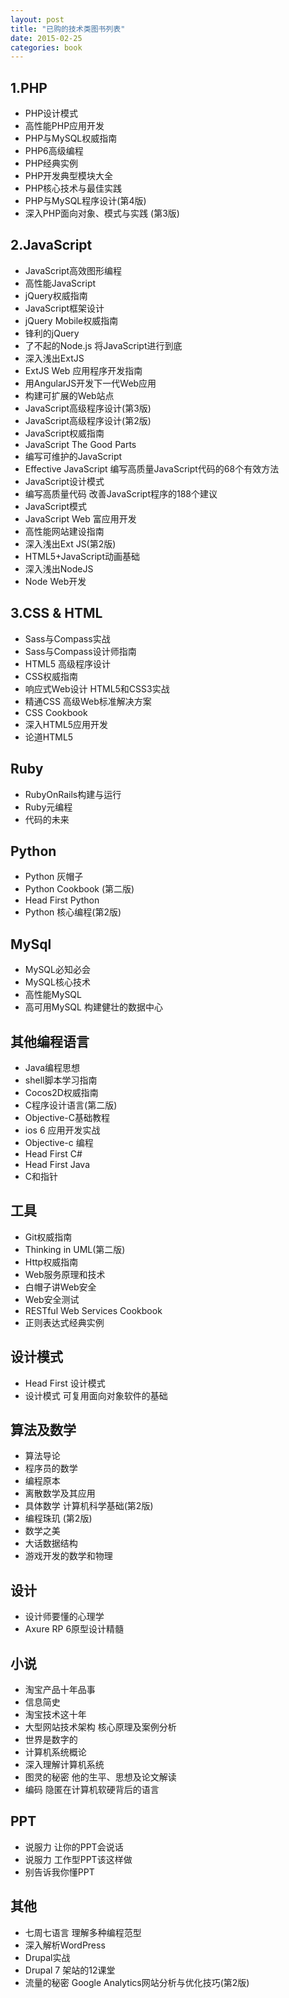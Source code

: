 ```yaml
---
layout: post
title: "已购的技术类图书列表"
date: 2015-02-25
categories: book
---
```


1.PHP
--------
* PHP设计模式
* 高性能PHP应用开发
* PHP与MySQL权威指南
* PHP6高级编程
* PHP经典实例
* PHP开发典型模块大全
* PHP核心技术与最佳实践
* PHP与MySQL程序设计(第4版) 
* 深入PHP面向对象、模式与实践 (第3版) 

2.JavaScript
--------
* JavaScript高效图形编程
* 高性能JavaScript
* jQuery权威指南
* JavaScript框架设计
* jQuery Mobile权威指南
* 锋利的jQuery
* 了不起的Node.js 将JavaScript进行到底
* 深入浅出ExtJS 
* ExtJS Web 应用程序开发指南
* 用AngularJS开发下一代Web应用
* 构建可扩展的Web站点 
* JavaScript高级程序设计(第3版)
* JavaScript高级程序设计(第2版)
* JavaScript权威指南
* JavaScript The Good Parts
* 编写可维护的JavaScript 
* Effective JavaScript 编写高质量JavaScript代码的68个有效方法 
* JavaScript设计模式
* 编写高质量代码 改善JavaScript程序的188个建议 
* JavaScript模式
* JavaScript Web 富应用开发
* 高性能网站建设指南
* 深入浅出Ext JS(第2版)
* HTML5+JavaScript动画基础
* 深入浅出NodeJS 
* Node Web开发

3.CSS & HTML
-------
* Sass与Compass实战
* Sass与Compass设计师指南 
* HTML5 高级程序设计
* CSS权威指南
* 响应式Web设计 HTML5和CSS3实战
* 精通CSS 高级Web标准解决方案
* CSS Cookbook 
* 深入HTML5应用开发
* 论道HTML5

Ruby
-------
* RubyOnRails构建与运行
* Ruby元编程
* 代码的未来

Python 
-------
* Python 灰帽子
* Python Cookbook (第二版)
* Head First Python
* Python 核心编程(第2版)

MySql
-------
* MySQL必知必会
* MySQL核心技术
* 高性能MySQL
* 高可用MySQL 构建健壮的数据中心

其他编程语言
-------
* Java编程思想
* shell脚本学习指南
* Cocos2D权威指南
* C程序设计语言(第二版)
* Objective-C基础教程
* ios 6 应用开发实战
* Objective-c 编程
* Head First C#
* Head First Java 
* C和指针

工具
-------
* Git权威指南
* Thinking in UML(第二版)
* Http权威指南 
* Web服务原理和技术 
* 白帽子讲Web安全
* Web安全测试 
* RESTful Web Services Cookbook
* 正则表达式经典实例

设计模式
-------
* Head First 设计模式
* 设计模式 可复用面向对象软件的基础

算法及数学
-------
* 算法导论
* 程序员的数学
* 编程原本
* 离散数学及其应用
* 具体数学 计算机科学基础(第2版)
* 编程珠玑 (第2版)
* 数学之美
* 大话数据结构 
* 游戏开发的数学和物理

设计
-------
* 设计师要懂的心理学
* Axure RP 6原型设计精髓

小说
-------
* 淘宝产品十年品事
* 信息简史
* 淘宝技术这十年
* 大型网站技术架构 核心原理及案例分析
* 世界是数字的
* 计算机系统概论
* 深入理解计算机系统
* 图灵的秘密 他的生平、思想及论文解读
* 编码 隐匿在计算机软硬背后的语言

PPT
-------
* 说服力 让你的PPT会说话
* 说服力 工作型PPT该这样做
* 别告诉我你懂PPT

其他
-------
* 七周七语言 理解多种编程范型
* 深入解析WordPress 
* Drupal实战
* Drupal 7 架站的12课堂
* 流量的秘密 Google Analytics网站分析与优化技巧(第2版)



